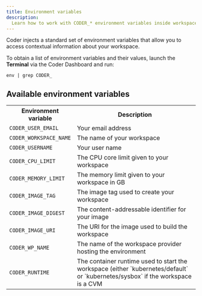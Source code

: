 ```yaml
---
title: Environment variables
description:
  Learn how to work with CODER_* environment variables inside workspaces.
---
```


Coder injects a standard set of environment variables that allow you to access
contextual information about your workspace.

To obtain a list of environment variables and their values, launch the
**Terminal** via the Coder Dashboard and run:

```console
env | grep CODER_
```

## Available environment variables

<table>
    <tr>
        <th>Environment variable</th>
        <th>Description</th>
    </tr>
    <tr>
        <td><code>CODER_USER_EMAIL</code></td>
        <td>Your email address</td>
    </tr>
    <tr>
        <td><code>CODER_WORKSPACE_NAME</code></td>
        <td>The name of your workspace</td>
    </tr>
    <tr>
        <td><code>CODER_USERNAME</code></td>
        <td>Your user name</td>
    </tr>
    <tr>
        <td><code>CODER_CPU_LIMIT</code></td>
        <td>The CPU core limit given to your workspace</td>
    </tr>
    <tr>
        <td><code>CODER_MEMORY_LIMIT</code></td>
        <td>The memory limit given to your workspace in GB</td>
    </tr>
    <tr>
        <td><code>CODER_IMAGE_TAG</code></td>
        <td>The image tag used to create your workspace</td>
    </tr>
    <tr>
        <td><code>CODER_IMAGE_DIGEST</code></td>
        <td>The content-addressable identifier for your image</td>
    </tr>
    <tr>
        <td><code>CODER_IMAGE_URI</code></td>
        <td>The URI for the image used to build the workspace</td>
    </tr>
    <tr>
        <td><code>CODER_WP_NAME</code></td>
        <td>The name of the workspace provider hosting the environment</td>
    </tr>
    <tr>
        <td><code>CODER_RUNTIME</code></td>
        <td>The container runtime used to start the workspace (either
        `kubernetes/default` or `kubernetes/sysbox` if the workspace
        is a CVM</td>
    </tr>
</table>
